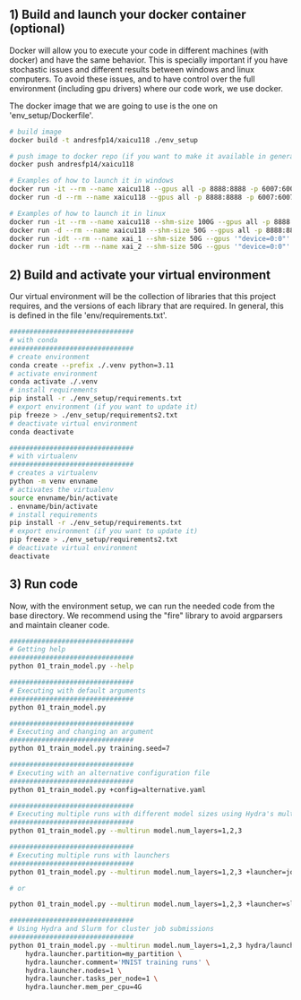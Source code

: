 
## 1) Build and launch your docker container (optional)

Docker will allow you to execute your code in different machines (with docker) and have the same behavior. This is specially important if you have stochastic issues and different results between windows and linux computers. To avoid these issues, and to have control over the full environment (including gpu drivers) where our code work, we use docker.

The docker image that we are going to use is the one on 'env_setup/Dockerfile'.

```bash
# build image
docker build -t andresfp14/xaicu118 ./env_setup

# push image to docker repo (if you want to make it available in general)
docker push andresfp14/xaicu118

# Examples of how to launch it in windows
docker run -it --rm --name xaicu118 --gpus all -p 8888:8888 -p 6007:6007 -v %cd%:/home/example andresfp14/xaicu118
docker run -d --rm --name xaicu118 --gpus all -p 8888:8888 -p 6007:6007 -v %cd%:/home/example andresfp14/xaicu118 bash

# Examples of how to launch it in linux
docker run -it --rm --name xaicu118 --shm-size 100G --gpus all -p 8888:8888 -p 6007:6007 -v $(pwd):/home/example andresfp14/xaicu118 bash
docker run -d --rm --name xaicu118 --shm-size 50G --gpus all -p 8888:8888 -p 6007:6007 -v $(pwd):/home/example andresfp14/xaicu118 bash
docker run -idt --rm --name xai_1 --shm-size 50G --gpus '"device=0:0"' -v ~/data/datasets:/home/example/data/datasets -v $(pwd):/home/example andresfp14/xaicu118
docker run -idt --rm --name xai_2 --shm-size 50G --gpus '"device=0:0"' -v $(pwd):/home/example andresfp14/xaicu118

```

## 2) Build and activate your virtual environment

Our virtual environment will be the collection of libraries that this project requires, and the versions of each library that are required.
In general, this is defined in the file 'env/requirements.txt'.

```bash
###############################
# with conda
###############################
# create environment
conda create --prefix ./.venv python=3.11
# activate environment
conda activate ./.venv
# install requirements
pip install -r ./env_setup/requirements.txt
# export environment (if you want to update it)
pip freeze > ./env_setup/requirements2.txt
# deactivate virtual environment
conda deactivate

###############################
# with virtualenv
###############################
# creates a virtualenv
python -m venv envname
# activates the virtualenv
source envname/bin/activate
. envname/bin/activate
# install requirements
pip install -r ./env_setup/requirements.txt
# export environment (if you want to update it)
pip freeze > ./env_setup/requirements2.txt
# deactivate virtual environment
deactivate
```

## 3) Run code

Now, with the environment setup, we can run the needed code from the base directory. We recommend using the "fire" library to avoid argparsers and maintain cleaner code.

```bash
###############################
# Getting help
###############################
python 01_train_model.py --help

###############################
# Executing with default arguments
###############################
python 01_train_model.py

###############################
# Executing and changing an argument
###############################
python 01_train_model.py training.seed=7

###############################
# Executing with an alternative configuration file
###############################
python 01_train_model.py +config=alternative.yaml

###############################
# Executing multiple runs with different model sizes using Hydra's multirun feature
###############################
python 01_train_model.py --multirun model.num_layers=1,2,3

###############################
# Executing multiple runs with launchers
###############################
python 01_train_model.py --multirun model.num_layers=1,2,3 +launcher=joblib

# or 

python 01_train_model.py --multirun model.num_layers=1,2,3 +launcher=slurm

###############################
# Using Hydra and Slurm for cluster job submissions
###############################
python 01_train_model.py --multirun model.num_layers=1,2,3 hydra/launcher=slurm \
    hydra.launcher.partition=my_partition \
    hydra.launcher.comment='MNIST training runs' \
    hydra.launcher.nodes=1 \
    hydra.launcher.tasks_per_node=1 \
    hydra.launcher.mem_per_cpu=4G
```